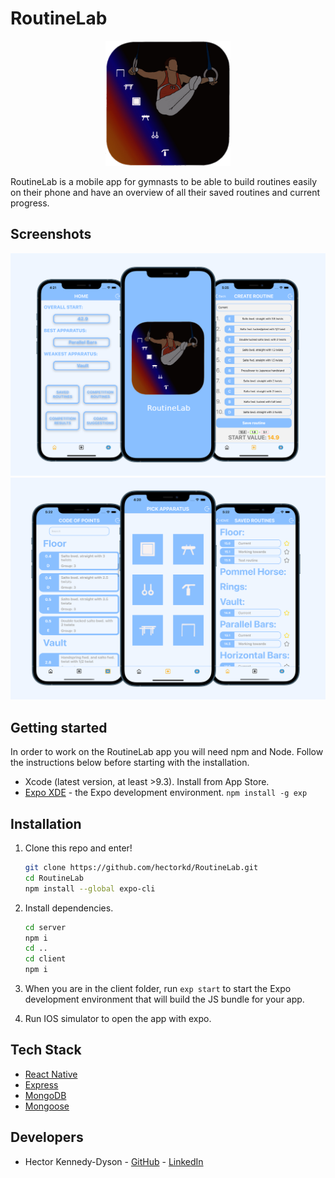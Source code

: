 # RoutineLab

<p align="center">
  <img src="images/RoutineLab-Logo.png" height="200"/>
</p>

RoutineLab is a mobile app for gymnasts to be able to build routines easily on their phone and have an overview of all their saved routines and current progress.

## Screenshots

<p align="center">
  <img src="images/screenshot-readme-1-a.png" />
  <img src="images/screenshot-readme-1-b.png" />
</p>

## Getting started

In order to work on the RoutineLab app you will need npm and Node. Follow the instructions below before starting with the installation.

- Xcode (latest version, at least >9.3). Install from App Store.
- [Expo XDE](https://www.expo.io) - the Expo development environment.
  `npm install -g exp`

## Installation

1. Clone this repo and enter!

   ```bash
   git clone https://github.com/hectorkd/RoutineLab.git
   cd RoutineLab
   npm install --global expo-cli
   ```

2. Install dependencies.

   ```bash
   cd server
   npm i
   cd ..
   cd client
   npm i
   ```

3. When you are in the client folder, run `exp start` to start the Expo development environment that will build the JS bundle for your app.

4. Run IOS simulator to open the app with expo.

## Tech Stack

- [React Native](https://facebook.github.io/react-native/)
- [Express](https://expressjs.com/)
- [MongoDB](https://www.mongodb.com/)
- [Mongoose](https://mongoosejs.com/)

## Developers

- Hector Kennedy-Dyson - [GitHub](https://github.com/hectorkd) - [LinkedIn](https://www.linkedin.com/in/hector-kennedy-dyson/)

